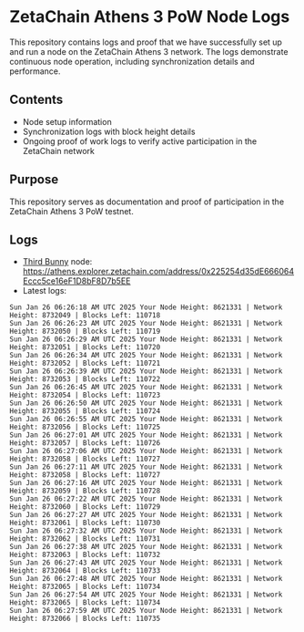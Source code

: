 # ZetaChain Athens 3 PoW Node Logs
This repository contains logs and proof that we have successfully set up and run a node on the ZetaChain Athens 3 network. The logs demonstrate continuous node operation, including synchronization details and performance.

## Contents
- Node setup information
- Synchronization logs with block height details
- Ongoing proof of work logs to verify active participation in the ZetaChain network

## Purpose
This repository serves as documentation and proof of participation in the ZetaChain Athens 3 PoW testnet.

## Logs

- [Third Bunny](https://thirdbunny.xyz/) node: https://athens.explorer.zetachain.com/address/0x225254d35dE666064Eccc5ce16eF1D8bF8D7b5EE
- Latest logs:
```
Sun Jan 26 06:26:18 AM UTC 2025 Your Node Height: 8621331 | Network Height: 8732049 | Blocks Left: 110718
Sun Jan 26 06:26:23 AM UTC 2025 Your Node Height: 8621331 | Network Height: 8732050 | Blocks Left: 110719
Sun Jan 26 06:26:29 AM UTC 2025 Your Node Height: 8621331 | Network Height: 8732051 | Blocks Left: 110720
Sun Jan 26 06:26:34 AM UTC 2025 Your Node Height: 8621331 | Network Height: 8732052 | Blocks Left: 110721
Sun Jan 26 06:26:39 AM UTC 2025 Your Node Height: 8621331 | Network Height: 8732053 | Blocks Left: 110722
Sun Jan 26 06:26:45 AM UTC 2025 Your Node Height: 8621331 | Network Height: 8732054 | Blocks Left: 110723
Sun Jan 26 06:26:50 AM UTC 2025 Your Node Height: 8621331 | Network Height: 8732055 | Blocks Left: 110724
Sun Jan 26 06:26:55 AM UTC 2025 Your Node Height: 8621331 | Network Height: 8732056 | Blocks Left: 110725
Sun Jan 26 06:27:01 AM UTC 2025 Your Node Height: 8621331 | Network Height: 8732057 | Blocks Left: 110726
Sun Jan 26 06:27:06 AM UTC 2025 Your Node Height: 8621331 | Network Height: 8732058 | Blocks Left: 110727
Sun Jan 26 06:27:11 AM UTC 2025 Your Node Height: 8621331 | Network Height: 8732058 | Blocks Left: 110727
Sun Jan 26 06:27:16 AM UTC 2025 Your Node Height: 8621331 | Network Height: 8732059 | Blocks Left: 110728
Sun Jan 26 06:27:22 AM UTC 2025 Your Node Height: 8621331 | Network Height: 8732060 | Blocks Left: 110729
Sun Jan 26 06:27:27 AM UTC 2025 Your Node Height: 8621331 | Network Height: 8732061 | Blocks Left: 110730
Sun Jan 26 06:27:32 AM UTC 2025 Your Node Height: 8621331 | Network Height: 8732062 | Blocks Left: 110731
Sun Jan 26 06:27:38 AM UTC 2025 Your Node Height: 8621331 | Network Height: 8732063 | Blocks Left: 110732
Sun Jan 26 06:27:43 AM UTC 2025 Your Node Height: 8621331 | Network Height: 8732064 | Blocks Left: 110733
Sun Jan 26 06:27:48 AM UTC 2025 Your Node Height: 8621331 | Network Height: 8732065 | Blocks Left: 110734
Sun Jan 26 06:27:54 AM UTC 2025 Your Node Height: 8621331 | Network Height: 8732065 | Blocks Left: 110734
Sun Jan 26 06:27:59 AM UTC 2025 Your Node Height: 8621331 | Network Height: 8732066 | Blocks Left: 110735
```
